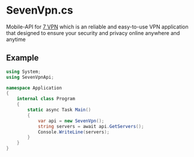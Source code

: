 # SevenVpn.cs
Mobile-API for [7 VPN](https://play.google.com/store/apps/details?id=com.sevenvpn) which is an reliable and easy-to-use VPN application that designed to ensure your security and privacy online anywhere and anytime

## Example
```cs
using System;
using SevenVpnApi;

namespace Application
{
    internal class Program
    {
        static async Task Main()
        {
            var api = new SevenVpn();
            string servers = await api.GetServers();
            Console.WriteLine(servers);
        }
    }
}
```
